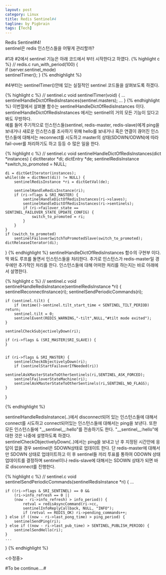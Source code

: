 ```yaml
---
layout: post
category: Linux
title: Redis Sentinel#4
tagline: by Pigbrain
tags: [Tech]
---
```

Redis Sentinel#4! <br>
sentinel은 redis 인스턴스들을 어떻게 관리할까?

<!--more-->

\#1과 \#2에서 sentinel 기능은 아래 코드에서 부터 시작한다고 하였다. 
{% highlight c %}
// redis.c
run_with_period(100) {  
	if (server.sentinel_mode)  
		sentinelTimer();
}
{% endhighlight %}	

\#4부터는 sentinelTimer()안에 있는 실질적인 sentinel 코드들을 살펴보도록 하겠다. <br>

{% highlight c %}
// sentinel.c
void sentinelTimer(void) {
 	...
	sentinelHandleDictOfRedisInstances(sentinel.masters);
 	...
}
{% endhighlight %}
이번절에서 살펴볼 함수는 sentinelHandleDictOfRedisInstances 이다. <br>
sentinelHandleDictOfRedisInstances 에서는 sentinel의 거의 모든 기능이 있다고 봐도 무방하다. <br>
예를 들어 주기적으로 인스턴스들(sentinel, redis-master, redis-slave)에게 ping을 보내거나 새로운 인스턴스를 조사하기 위해 hello를 보내거나 
혹은 연결이 끊어진 인스턴스들에 대해서는 reconnect를 시도하고 master의 상태(SDOWN/ODWN)에 따라 fail-over를 처리하기도 하고 등등 수 많은 일을 한다.

{% highlight c %}
// sentinel.c
void sentinelHandleDictOfRedisInstances(dict *instances) {
	dictIterator *di;
	dictEntry *de;
	sentinelRedisInstance *switch_to_promoted = NULL;
	
	di = dictGetIterator(instances);
	while((de = dictNext(di)) != NULL) {
		sentinelRedisInstance *ri = dictGetVal(de);

		sentinelHandleRedisInstance(ri);	
		if (ri->flags & SRI_MASTER) {
			sentinelHandleDictOfRedisInstances(ri->slaves);
			sentinelHandleDictOfRedisInstances(ri->sentinels);
			if (ri->failover_state == SENTINEL_FAILOVER_STATE_UPDATE_CONFIG) {
				switch_to_promoted = ri;
			}
		} 
	}
	if (switch_to_promoted)
		sentinelFailoverSwitchToPromotedSlave(switch_to_promoted);
	dictReleaseIterator(di);
}
{% endhighlight %}
sentinelHandleDictOfRedisInstances 함수의 구현부 이다. 딱 봐도 루프를 돌면서 인스턴스들을 처리한다.
추가로 인스턴스가 redis-master일 경우에만 추가적인 처리를 한다. 인스턴스들에 대해 어떠한 처리를 하는지는 바로 아래에서 설명한다. <br>


{% highlight c %}
// sentinel.c
void sentinelHandleRedisInstance(sentinelRedisInstance *ri) {
	sentinelReconnectInstance(ri);
	sentinelSendPeriodicCommands(ri);

	if (sentinel.tilt) {
		if (mstime()-sentinel.tilt_start_time < SENTINEL_TILT_PERIOD) return;
		sentinel.tilt = 0;
		sentinelEvent(REDIS_WARNING,"-tilt",NULL,"#tilt mode exited");
	}

	sentinelCheckSubjectivelyDown(ri);

	if (ri->flags & (SRI_MASTER|SRI_SLAVE)) {
	}

   
	if (ri->flags & SRI_MASTER) {
		sentinelCheckObjectivelyDown(ri);
		if (sentinelStartFailoverIfNeeded(ri))
			sentinelAskMasterStateToOtherSentinels(ri,SENTINEL_ASK_FORCED);
		sentinelFailoverStateMachine(ri);
		sentinelAskMasterStateToOtherSentinels(ri,SENTINEL_NO_FLAGS);
	}
}

{% endhighlight %}

sentinelHandleRedisInstance(..)에서 disconnect되어 있는 인스턴스들에 대해서 connect를 시도하고 
connect되어있는 인스턴스들에 대해서는 ping을 보낸다. 또한 모든 인스턴스들에 "\_\_sentinel\_\_:hello"를 전송하기도 한다.
"\_\_sentinel\_\_:hello"에 대한 것은 나중에 설명하도록 하겠다. <br>
sentinelCheckObjectivelyDown(..)에서는 ping을 보내고 난 후 지정된 시간안에 응답이 없을 경우 sentinel은 SDOWN상태로 업데이트 한다. 
단 redis-master에 대해서만 SDOWN 상태로 업데이트하고 이 후 sentinel들 끼리 투표를 통하여 ODOWN 상태 업데이트를 결정하며 
sentinel이나 redis-slave에 대해서는 SDOWN 상태가 되면 바로 disconnect를 진행한다.

{% highlight c %}
// sentinel.c
void sentinelSendPeriodicCommands(sentinelRedisInstance *ri) {
 	... 
 	
	if ((ri->flags & SRI_SENTINEL) == 0 &&
		(ri->info_refresh == 0 ||
		(now - ri->info_refresh) > info_period)) {
			retval = redisAsyncCommand(ri->cc,
			sentinelInfoReplyCallback, NULL, "INFO");
			if (retval == REDIS_OK) ri->pending_commands++;
	} else if ((now - ri->last_pong_time) > ping_period) {
		sentinelSendPing(ri);
	} else if ((now - ri->last_pub_time) > SENTINEL_PUBLISH_PERIOD) {
		sentinelSendHello(ri);
	}
	...
}
{% endhighlight %}


\<수정중\>


#To be continue....#
